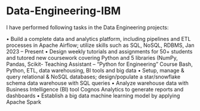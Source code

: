 # Data-Engineering-IBM

I have performed following tasks in the Data Engineering projects:

• Build a complete data and analytics platform, including pipelines and ETL processes in Apache Airflow; utilize skills such as SQL, NoSQL, RDBMS,
Jan 2023 – Present • Design weekly tutorials and assignments for 50+ students and tutored new coursework covering Python and 5 libraries (NumPy, Pandas, Scikit-
Teaching Assistant – “Python for Engineering” Course
Bash, Python, ETL, data warehousing, BI tools and big data
• Setup, manage & query relational & NoSQL databases; design/populate a star/snowflake schema data warehouse with SQL queries
• Analyze warehouse data with Business Intelligence (BI) tool Cognos Analytics to generate reports and dashboards
• Establish a big data machine learning model by applying Apache Spark
